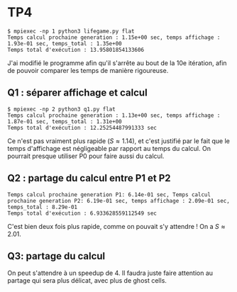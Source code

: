 # TP4

```
$ mpiexec -np 1 python3 lifegame.py flat
Temps calcul prochaine generation : 1.15e+00 sec, temps affichage : 1.93e-01 sec, temps_total : 1.35e+00
Temps total d'exécution : 13.95801854133606
```

J'ai modifié le programme afin qu'il s'arrête au bout de la 10e itération, afin de pouvoir comparer les temps de manière rigoureuse.


## Q1 : séparer affichage et calcul

```
$ mpiexec -np 2 python3 q1.py flat
Temps calcul prochaine generation : 1.13e+00 sec, temps affichage : 1.87e-01 sec, temps_total : 1.31e+00
Temps total d'exécution : 12.25254487991333 sec
```

Ce n'est pas vraiment plus rapide ($S \approx 1.14$), et c'est justifié par le fait que le temps d'affichage est négligeable par rapport au temps du calcul. On pourrait presque utiliser P0 pour faire aussi du calcul.


## Q2 : partage du calcul entre P1 et P2

```
Temps calcul prochaine generation P1: 6.14e-01 sec, Temps calcul prochaine generation P2: 6.19e-01 sec, temps affichage : 2.09e-01 sec, temps_total : 8.29e-01
Temps total d'exécution : 6.933628559112549 sec
```

C'est bien deux fois plus rapide, comme on pouvait s'y attendre ! On a $S \approx 2.01$.


## Q3: partage du calcul 

On peut s'attendre à un speedup de 4. Il faudra juste faire attention au partage qui sera plus délicat, avec plus de ghost cells.
